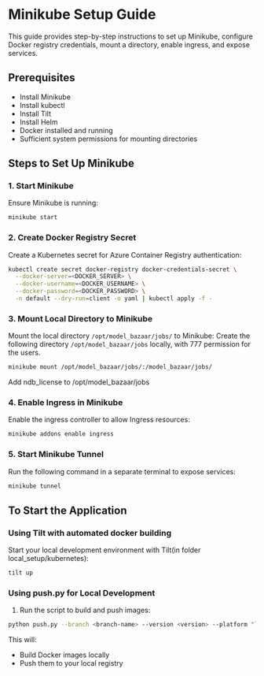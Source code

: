 # Minikube Setup Guide

This guide provides step-by-step instructions to set up Minikube, configure Docker registry credentials, mount a directory, enable ingress, and expose services.

## Prerequisites

- Install Minikube
- Install kubectl
- Install Tilt
- Install Helm
- Docker installed and running
- Sufficient system permissions for mounting directories

## Steps to Set Up Minikube

### 1. Start Minikube

Ensure Minikube is running:

```sh
minikube start
```

### 2. Create Docker Registry Secret

Create a Kubernetes secret for Azure Container Registry authentication:

```sh
kubectl create secret docker-registry docker-credentials-secret \
  --docker-server=<DOCKER_SERVER> \
  --docker-username=<DOCKER_USERNAME> \
  --docker-password=<DOCKER_PASSWORD> \
  -n default --dry-run=client -o yaml | kubectl apply -f -
```

### 3. Mount Local Directory to Minikube

Mount the local directory `/opt/model_bazaar/jobs/` to Minikube:
Create the following directory `/opt/model_bazaar/jobs` locally, with 777 permission for the users.

```sh
minikube mount /opt/model_bazaar/jobs/:/model_bazaar/jobs/
```

Add ndb_license to /opt/model_bazaar/jobs

### 4. Enable Ingress in Minikube

Enable the ingress controller to allow Ingress resources:

```sh
minikube addons enable ingress
```

### 5. Start Minikube Tunnel

Run the following command in a separate terminal to expose services:

```sh
minikube tunnel
```

## To Start the Application

### Using Tilt with automated docker building

Start your local development environment with Tilt(in folder local_setup/kubernetes):

```bash
tilt up
```

### Using push.py for Local Development

1. Run the script to build and push images:

```bash
python push.py --branch <branch-name> --version <version> --platform "linux/arm64"
```

This will:
- Build Docker images locally
- Push them to your local registry

